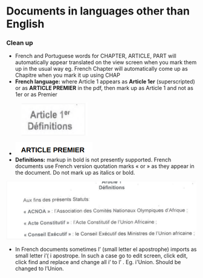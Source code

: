 # Documents in languages other than English

### Clean up

* French and Portuguese words for CHAPTER, ARTICLE, PART will automatically appear translated on the view screen when you mark them up in the usual way eg. French Chapter will automatically come up as Chapitre when you mark it up using CHAP
* **French language:** where Article 1 appears as **Article 1er** (superscripted) or as **ARTICLE PREMIER** in the pdf, then mark up as Article 1 and not as 1er or as Premier

<figure><img src="../.gitbook/assets/7.png" alt=""><figcaption></figcaption></figure>

* ![](<../.gitbook/assets/image (6).png>)
* **Definitions:** markup in bold is not presently supported. French documents use French version quotation marks « or » as they appear in the document. Do not mark up as italics or bold.

![](../.gitbook/assets/6.png)

* In French documents sometimes l’ (small letter el apostrophe) imports as small letter i’( i apostrope. In such a case go to edit screen, click edit, click find and replace and change all i’ to l’ . Eg. i'Union. Should be changed to l’Union.&#x20;
